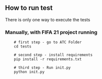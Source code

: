 ## How to run test

There is only one way to execute the tests

### Manually, with FIFA 21 project running

```
    # first step - go to ATC Folder
    cd tests
    
    # second step - install requirements
    pip install -r requirements.txt

    # third step - Run init.py
    python init.py
```

